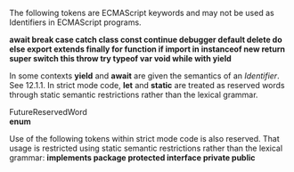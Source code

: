 The following tokens are ECMAScript keywords and may not be used as Identifiers in ECMAScript programs.


**await break case catch class const continue debugger default delete do else export extends finally for function if import in instanceof new return super switch this throw try typeof var void while with yield**

In some contexts **yield** and **await** are given the semantics of an *Identifier*. See 12.1.1. In strict mode code, **let** and **static** are treated as reserved words through static semantic restrictions rather than the lexical grammar.


FutureReservedWord  
**enum**

Use of the following tokens within strict mode code is also reserved. That usage is restricted using static semantic restrictions rather than the lexical grammar:
**implements package protected interface private public**
